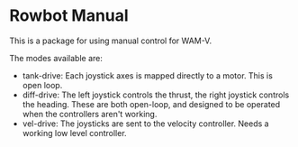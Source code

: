 # Rowbot Manual

This is a package for using manual control for WAM-V.

The modes available are:
- tank-drive: Each joystick axes is mapped directly to a motor. This is open loop.
- diff-drive: The left joystick controls the thrust, the right joystick controls the heading. These are both open-loop, and designed to be operated when the controllers aren't working.
- vel-drive: The joysticks are sent to the velocity controller. Needs a working low level controller.
